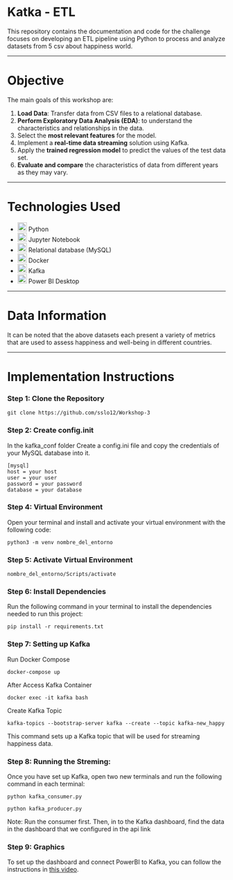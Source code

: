 # Katka - ETL
This repository contains the documentation and code for the challenge focuses on developing an ETL pipeline using Python to process and analyze datasets from 5 csv about happiness world.
***
# Objective
The main goals of this workshop are:

1. **Load Data**: Transfer data from CSV files to a relational database.
2.	**Perform Exploratory Data Analysis (EDA)**: to understand the characteristics and relationships in the data.
3.	Select the **most relevant features** for the model.
4.	Implement a **real-time data streaming** solution using Kafka.
5.	Apply the **trained regression model** to predict the values of the test data set.
6.	**Evaluate and compare** the characteristics of data from different years as they may vary.
***
# Technologies Used
  * <img src="https://github.com/sslo12/Workshop-1-ETL/assets/115416417/b23a91ab-151a-4dd8-b421-fc87111e3481" alt="Looker Studio" width="21px" height="21px"> Python
  * <img src="https://cdn.icon-icons.com/icons2/2667/PNG/512/jupyter_app_icon_161280.png" alt="Looker Studio" width="21px" height="21px"> Jupyter Notebook
  * <img src="https://cdn.icon-icons.com/icons2/2415/PNG/512/mysql_original_wordmark_logo_icon_146417.png" alt="Looker Studio" width="21px" height="21px"> Relational database (MySQL)
  * <img src="https://w7.pngwing.com/pngs/991/165/png-transparent-docker-hd-logo-thumbnail.png" alt="Docker" width="21px" height="21px"> Docker
  * <img src="https://www.josebernalte.com/wp-content/uploads/2018/02/kafka.png" alt="Kafka" width="21px" height="21px"> Kafka
  * <img src="https://i.pinimg.com/736x/7a/f2/1e/7af21eaf89a449831a1e12d640b54fae.jpg" alt="Looker Studio" width="21px" height="21px"> Power BI Desktop
***
# Data Information
It can be noted that the above datasets each present a variety of metrics that are used to assess happiness and well-being in different countries.
***
# Implementation Instructions
### Step 1: Clone the Repository
    git clone https://github.com/sslo12/Workshop-3

### Step 2: Create config.init
In the kafka_conf folder Create a config.ini file and copy the credentials of your MySQL database into it.
  ```
  [mysql]
host = your host
user = your user
password = your password
database = your database
  ```

### Step 4: Virtual Environment
Open your terminal and install and activate your virtual environment with the following code:
```
python3 -m venv nombre_del_entorno
```
### Step 5: Activate Virtual Environment
```
nombre_del_entorno/Scripts/activate
```
### Step 6: Install Dependencies
Run the following command in your terminal to install the dependencies needed to run this project:
```
pip install -r requirements.txt
```
### Step 7: Setting up Kafka
Run Docker Compose
```
docker-compose up
```

After Access Kafka Container
```
docker exec -it kafka bash
```

Create Kafka Topic
```
kafka-topics --bootstrap-server kafka --create --topic kafka-new_happy
```
This command sets up a Kafka topic that will be used for streaming happiness data.

### Step 8: Running the Streming:
Once you have set up Kafka, open two new terminals and run the following command in each terminal:
```
python kafka_consumer.py
```
```
python kafka_producer.py
```
Note: Run the consumer first.
Then, in to the Kafka dashboard, find the data in the dashboard that we configured in the api link

### Step 9: Graphics
To set up the dashboard and connect PowerBI to Kafka, you can follow the instructions in [this video](https://www.youtube.com/watch?v=B0nwAalcU7w&t=1s).
